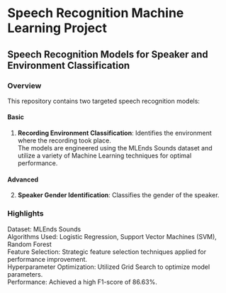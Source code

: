 # Speech Recognition Machine Learning Project

## Speech Recognition Models for Speaker and Environment Classification

### Overview
This repository contains two targeted speech recognition models:

#### Basic
1) **Recording Environment Classification**: Identifies the environment where the recording took place.<br>
The models are engineered using the MLEnds Sounds dataset and utilize a variety of Machine Learning techniques for optimal performance.<be>

#### Advanced
2) **Speaker Gender Identification**: Classifies the gender of the speaker.<br>

### Highlights
Dataset: MLEnds Sounds<br>
Algorithms Used: Logistic Regression, Support Vector Machines (SVM), Random Forest<br>
Feature Selection: Strategic feature selection techniques applied for performance improvement.<br>
Hyperparameter Optimization: Utilized Grid Search to optimize model parameters.<br>
Performance: Achieved a high F1-score of 86.63%.<br>
